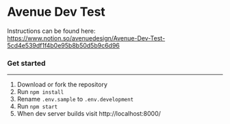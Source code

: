 # Avenue Dev Test
Instructions can be found here: https://www.notion.so/avenuedesign/Avenue-Dev-Test-5cd4e539df1f4b0e95b8b50d5b9c6d96

### Get started
---

1. Download or fork the repository
2. Run `npm install`
3. Rename `.env.sample` to `.env.development`
4. Run `npm start`
5. When dev server builds visit http://localhost:8000/